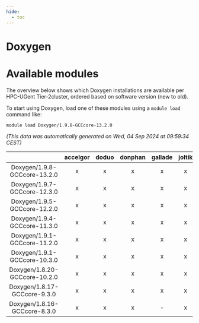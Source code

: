 ```yaml
---
hide:
  - toc
---
```


Doxygen
=======

# Available modules


The overview below shows which Doxygen installations are available per HPC-UGent Tier-2cluster, ordered based on software version (new to old).

To start using Doxygen, load one of these modules using a `module load` command like:

```shell
module load Doxygen/1.9.8-GCCcore-13.2.0
```

*(This data was automatically generated on Wed, 04 Sep 2024 at 09:59:34 CEST)*  

| |accelgor|doduo|donphan|gallade|joltik|shinx|skitty|
| :---: | :---: | :---: | :---: | :---: | :---: | :---: | :---: |
|Doxygen/1.9.8-GCCcore-13.2.0|x|x|x|x|x|x|x|
|Doxygen/1.9.7-GCCcore-12.3.0|x|x|x|x|x|x|x|
|Doxygen/1.9.5-GCCcore-12.2.0|x|x|x|x|x|x|x|
|Doxygen/1.9.4-GCCcore-11.3.0|x|x|x|x|x|x|x|
|Doxygen/1.9.1-GCCcore-11.2.0|x|x|x|x|x|-|x|
|Doxygen/1.9.1-GCCcore-10.3.0|x|x|x|x|x|-|x|
|Doxygen/1.8.20-GCCcore-10.2.0|x|x|x|x|x|-|x|
|Doxygen/1.8.17-GCCcore-9.3.0|x|x|x|x|x|-|x|
|Doxygen/1.8.16-GCCcore-8.3.0|x|x|x|-|x|-|x|
